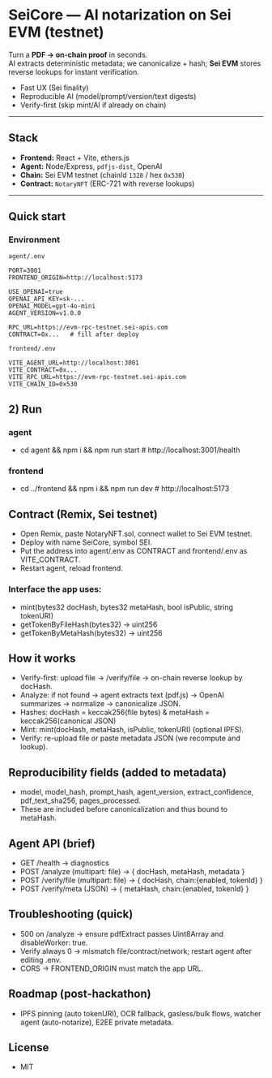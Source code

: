 # SeiCore — AI notarization on Sei EVM (testnet)

Turn a **PDF → on-chain proof** in seconds.  
AI extracts deterministic metadata; we canonicalize + hash; **Sei EVM** stores reverse lookups for instant verification.

- Fast UX (Sei finality)
- Reproducible AI (model/prompt/version/text digests)
- Verify-first (skip mint/AI if already on chain)

---

## Stack
- **Frontend:** React + Vite, ethers.js
- **Agent:** Node/Express, `pdfjs-dist`, OpenAI
- **Chain:** Sei EVM testnet (chainId `1328` / hex `0x530`)
- **Contract:** `NotaryNFT` (ERC-721 with reverse lookups)

---

## Quick start

### Environment 

`agent/.env`
```env
PORT=3001
FRONTEND_ORIGIN=http://localhost:5173

USE_OPENAI=true
OPENAI_API_KEY=sk-...
OPENAI_MODEL=gpt-4o-mini
AGENT_VERSION=v1.0.0

RPC_URL=https://evm-rpc-testnet.sei-apis.com
CONTRACT=0x...   # fill after deploy
```


`frontend/.env`
```
VITE_AGENT_URL=http://localhost:3001
VITE_CONTRACT=0x...
VITE_RPC_URL=https://evm-rpc-testnet.sei-apis.com
VITE_CHAIN_ID=0x530
```

## 2) Run
### agent
- cd agent && npm i && npm run start  # http://localhost:3001/health
### frontend
- cd ../frontend && npm i && npm run dev  # http://localhost:5173

## Contract (Remix, Sei testnet)
- Open Remix, paste NotaryNFT.sol, connect wallet to Sei EVM testnet.
- Deploy with name SeiCore, symbol SEI.
- Put the address into agent/.env as CONTRACT and frontend/.env as VITE_CONTRACT.
- Restart agent, reload frontend.

### Interface the app uses:
- mint(bytes32 docHash, bytes32 metaHash, bool isPublic, string tokenURI)
- getTokenByFileHash(bytes32) → uint256
- getTokenByMetaHash(bytes32) → uint256

## How it works
- Verify-first: upload file → /verify/file → on-chain reverse lookup by docHash.
- Analyze: if not found → agent extracts text (pdf.js) → OpenAI summarizes → normalize → canonicalize JSON.
- Hashes: docHash = keccak256(file bytes) & metaHash = keccak256(canonical JSON)
- Mint: mint(docHash, metaHash, isPublic, tokenURI) (optional IPFS).
- Verify: re-upload file or paste metadata JSON (we recompute and lookup).

## Reproducibility fields (added to metadata)
- model, model_hash, prompt_hash, agent_version, extract_confidence, pdf_text_sha256, pages_processed.
- These are included before canonicalization and thus bound to metaHash.

## Agent API (brief)
- GET /health → diagnostics
- POST /analyze (multipart: file) → { docHash, metaHash, metadata }
- POST /verify/file (multipart: file) → { docHash, chain:{enabled, tokenId} }
- POST /verify/meta (JSON) → { metaHash, chain:{enabled, tokenId} }

## Troubleshooting (quick)
- 500 on /analyze → ensure pdfExtract passes Uint8Array and disableWorker: true.
- Verify always 0 → mismatch file/contract/network; restart agent after editing .env.
- CORS → FRONTEND_ORIGIN must match the app URL.

## Roadmap (post-hackathon)
- IPFS pinning (auto tokenURI), OCR fallback, gasless/bulk flows, watcher agent (auto-notarize), E2EE private metadata.

## License
- MIT
